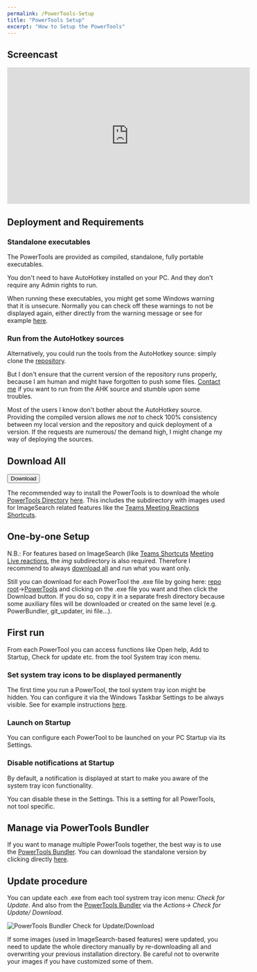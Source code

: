 ```yaml
---
permalink: /PowerTools-Setup
title: "PowerTools Setup"
excerpt: "How to Setup the PowerTools"
---
```


## Screencast

<p style="text-align: center;"><iframe width="560" height="315" src="https://www.youtube.com/embed/cPPvPdH9IGk" frameborder="0" allow="accelerometer; autoplay; encrypted-media; gyroscope; picture-in-picture" allowfullscreen></iframe></p>

## Deployment and Requirements

### Standalone executables

The PowerTools are provided as compiled, standalone, fully portable executables.

You don't need to have AutoHotkey installed on your PC. And they don't require any Admin rights to run.

When running these executables, you might get some Windows warning that it is unsecure. Normally you can check off these warnings to not be displayed again, either directly from the warning message or see for example [here](https://www.windowscentral.com/how-fix-app-has-been-blocked-your-protection-windows-10).

### Run from the AutoHotkey sources

Alternatively, you could run the tools from the AutoHotkey source: simply clone the [repository]((https://github.com/tdalon/ahk/)).

But I don't ensure that the current version of the repository runs properly, because I am human and might have forgotten to push some files. <a href="https://tdalon.github.io/ahk/contact/"><i class="fa fa-address-card" aria-hidden="true"></i></a>[Contact me](Contact) if you want to run from the AHK source and stumble upon some troubles.

Most of the users I know don't bother about the AutoHotkey source. Providing the compiled version allows me _not_ to check 100% consistency between my local version and the repository and quick deployment of a version. If the requests are numerous/ the demand high, I might change my way of deploying the sources.

## Download All

<a href="https://downgit.github.io/#/home?url=https://github.com/tdalon/ahk/tree/master/PowerTools" target="_blank"><button class="btn"><i class="fa fa-download"></i> Download</button></a>

The recommended way to install the PowerTools is to download the whole [PowerTools Directory](https://github.com/tdalon/ahk/raw/master/PowerTools/) [here](https://downgit.github.io/#/home?url=https://github.com/tdalon/ahk/tree/master/PowerTools).
This includes the subdirectory with images used for ImageSearch related features like the [Teams Meeting Reactions Shortcuts](Teams-Meeting-Reactions).

## One-by-one Setup

N.B.: For features based on ImageSearch (like [Teams Shortcuts](Teams-Shortcuts) [Meeting Live reactions](Teams-Meeting-Reactions), the *img* subdirectory is also required. Therefore I recommend to always [download all](#download-all) and run what you want only.

Still you can download for each PowerTool the .exe file by going here: [repo root](https://github.com/tdalon/ahk/)->[PowerTools](https://github.com/tdalon/ahk/tree/master/PowerTools) and clicking on the .exe file you want and then click the Download button. If you do so, copy it in a separate fresh directory because some auxiliary files will be downloaded or created on the same level (e.g. PowerBundler, git_updater, ini file...).

## First run

From each PowerTool you can access functions like Open help, Add to Startup, Check for update etc. from the tool System tray icon menu.

### Set system tray icons to be displayed permanently

The first time you run a PowerTool, the tool system tray icon might be hidden. You can configure it via the Windows Taskbar Settings to be always visible. See for example instructions [here](https://www.ghacks.net/2015/03/11/manage-and-display-system-tray-icons-in-windows-10/).

### Launch on Startup

You can configure each PowerTool to be launched on your PC Startup via its Settings.

### Disable notifications at Startup

By default, a notification is displayed at start to make you aware of the system tray icon functionality.

You can disable these in the Settings. This is a setting for all PowerTools, not tool specific.

## Manage via PowerTools Bundler

If you want to manage multiple PowerTools together, the best way is to use the [PowerTools Bundler](PowerTools-Bundler).
You can download the standalone version by clicking directly [here](https://github.com/tdalon/ahk/raw/master/PowerTools/PowerToolsBundler.exe).

## Update procedure

You can update each .exe from each tool systrem tray icon menu: _Check for Update_.
And also from the [PowerTools Bundler](PowerTools-Bundler) via the _Actions-> Check for Update/ Download_.

![PowerTools Bundler Check for Update/Download](/ahk/assets/images/powertools_bundler_checkforupdate.png)

If some images (used in ImageSearch-based features) were updated, you need to update the whole directory manually by re-downloading all and overwriting your previous installation directory. Be careful not to overwrite your images if you have customized some of them.

